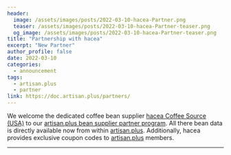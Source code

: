 ```yaml
---
header:
  image: /assets/images/posts/2022-03-10-hacea-Partner.png
  teaser: /assets/images/posts/2022-03-10-hacea-Partner-teaser.png
  og_image: /assets/images/posts/2022-03-10-hacea-Partner-teaser.png
title: "Partnership with hacea"
excerpt: "New Partner"
author_profile: false
date: 2022-03-10
categories:
  - announcement
tags: 
  - artisan.plus
  - partner
link: https://doc.artisan.plus/partners/
---
```

We welcome the dedicated coffee bean supplier [hacea Coffee Source (USA)](https://haceacoffee.com/) to our [artisan.plus bean supplier partner program](https://doc.artisan.plus/partners/). All there bean data is directly available now from within [artisan.plus](https://artisan.plus). Additionally, hacea provides exclusive coupon codes to [artisan.plus](https://artisan.plus) members.

---